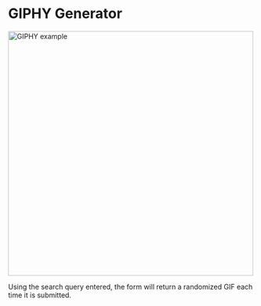 # GIPHY Generator

<img src="https://i.imgur.com/npd7Msv.png" alt="GIPHY example" width="500"/>

Using the search query entered, the form will return a randomized GIF each time it is submitted. 
